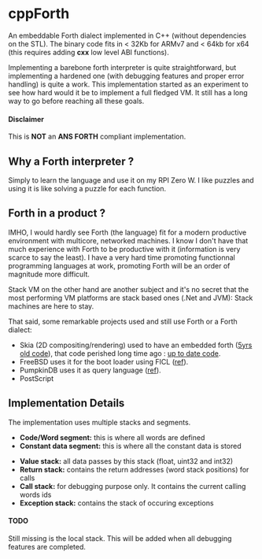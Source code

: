 # cppForth
An embeddable Forth dialect implemented in C++ (without dependencies on the STL). The binary code fits in < 32Kb for ARMv7 and < 64kb for x64 (this requires adding __cxx__ low level ABI functions).

Implementing a barebone forth interpreter is quite straightforward, but implementing a hardened one (with debugging features and proper error handling) is quite a work. This implementation started as an experiment to see how hard would it be to implement a full fledged VM. It still has a long way to go before reaching all these goals.

#### Disclaimer
This is <b>NOT</b> an <b>ANS FORTH</b> compliant implementation.

## Why a Forth interpreter ?
Simply to learn the language and use it on my RPI Zero W. I like puzzles and using it is like solving a puzzle for each function.

## Forth in a product ?
IMHO, I would hardly see Forth (the language) fit for a modern productive environment with multicore, networked machines. I know I don't have that much experience with Forth to be productive with it (information is very scarce to say the least).
I have a very hard time promoting functionnal programming languages at work, promoting Forth will be an order of magnitude more difficult.

Stack VM on the other hand are another subject and it's no secret that the most performing VM platforms are stack based ones (.Net and JVM): Stack machines are here to stay.

That said, some remarkable projects used and still use Forth or a Forth dialect:
- Skia (2D compositing/rendering) used to have an embedded forth ([5yrs old code](https://github.com/servo/skia/tree/master/forth)), that code perished long time ago : [up to date code](https://github.com/google/skia/tree/master/src).
- FreeBSD uses it for the boot loader using FICL ([ref](https://www.freebsd.org/cgi/man.cgi?loader(8))).
- PumpkinDB uses it as query language ([ref](http://pumpkindb.org/doc/)).
- PostScript


## Implementation Details
The implementation uses multiple stacks and segments.

* <b>Code/Word segment:</b> this is where all words are defined
* <b>Constant data segment:</b> this is where all the constant data is stored

- <b>Value stack:</b> all data passes by this stack (float, uint32 and int32)
- <b>Return stack:</b> contains the return addresses (word stack positions) for calls
- <b>Call stack:</b> for debugging purpose only. It contains the current calling words ids
- <b>Exception stack:</b> contains the stack of occuring exceptions

#### TODO
Still missing is the local stack. This will be added when all debugging features are completed.
